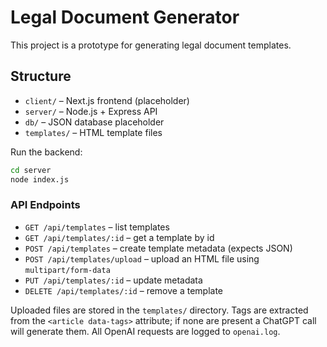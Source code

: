 # Legal Document Generator

This project is a prototype for generating legal document templates.

## Structure
- `client/` – Next.js frontend (placeholder)
- `server/` – Node.js + Express API
- `db/` – JSON database placeholder
- `templates/` – HTML template files

Run the backend:
```bash
cd server
node index.js
```

### API Endpoints

- `GET /api/templates` – list templates
- `GET /api/templates/:id` – get a template by id
- `POST /api/templates` – create template metadata (expects JSON)
- `POST /api/templates/upload` – upload an HTML file using `multipart/form-data`
- `PUT /api/templates/:id` – update metadata
- `DELETE /api/templates/:id` – remove a template

Uploaded files are stored in the `templates/` directory. Tags are extracted
from the `<article data-tags>` attribute; if none are present a ChatGPT call
will generate them. All OpenAI requests are logged to `openai.log`.
